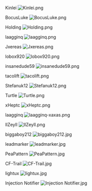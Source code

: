 Kinlei
![Kinlei.png](https://github.com/hooaczx/Notifications-Code/assets/167671515/1f732370-1973-49ba-913f-22246ef8e801)





BocusLuke
![BocusLuke.png](https://github.com/hooaczx/Notifications-Code/assets/167671515/b1c45a9f-3b96-46a7-9af1-9adfe26fbb4f)





Holding
![Holding.png](https://github.com/hooaczx/Notifications-Code/assets/167671515/bf94713e-7311-426a-9078-922bbdc66b81)





laagginq
![laagginq.png](https://github.com/hooaczx/Notifications-Code/assets/167671515/afaa5f80-88ea-4182-bcc4-7b7277bb8576)





Jxereas
![Jxereas.png](https://github.com/hooaczx/Notifications-Code/assets/167671515/5223b606-d4b3-495f-86dc-285ce3021b01)





lobox920
![lobox920.png](https://github.com/hooaczx/Notifications-Code/assets/167671515/e0a58fab-f52f-434a-9cf1-8bc25312779a)





insanedude59
![insanedude59.png](https://github.com/hooaczx/Notifications-Code/assets/167671515/528046ee-5fca-4ada-a0ef-32563a3f7ad2)





tacolift
![tacolift.png](https://github.com/hooaczx/Notifications-Code/assets/167671515/1fe3da93-3055-44d0-8b9b-fc7f09799ea3)





Stefanuk12
![Stefanuk12.png](https://github.com/hooaczx/Notifications-Code/assets/167671515/cf74f2d5-b2f1-4adf-8847-766a2c6edb5c)





Turtle
![Turtle.png](https://github.com/hooaczx/Notifications-Code/assets/167671515/08c1aff8-25a9-4a8c-979f-0084ad6c2dee)





xHeptc
![xHeptc.png](https://github.com/hooaczx/Notifications-Code/assets/167671515/85fb41cc-a630-4758-8e03-8d1c100c2c00)





laagginq
![laagginq-xaxas.png](https://github.com/hooaczx/Notifications-Code/assets/167671515/b40e4c1f-5ee9-4c8b-821c-0ac31329246a)





IlZeylI
![IlZeylI.png](https://github.com/hooaczx/Notifications-Code/assets/167671515/f339630b-a51f-4813-8465-49f14e733c98)





biggaboy212
![biggaboy212.jpg](https://github.com/hooaczx/Notifications-Code/assets/167671515/a7b09b56-10a0-4315-8d27-0037652d6003)





leadmarker
![leadmarker.jpg](https://github.com/hooaczx/Notifications-Code/assets/167671515/7f621844-53ae-4f87-87ab-a09d6ee5d0f0)





PeaPattern
![PeaPattern.jpg](https://github.com/hooaczx/Notifications-Code/assets/167671515/70752342-0c5f-452f-8cb1-285539f99f7c)





CF-Trail
![CF-Trail.jpg](https://github.com/hooaczx/Notifications-Code/assets/167671515/7fb51dc0-ab4f-45da-a8e2-2de06629b34e)





lightux
![lightux.jpg](https://github.com/hooaczx/Notifications-Code/assets/167671515/701cda73-88ff-4ec7-a077-da6cf5c42663)





Injection Notifier
![Injection Notifier.jpg](https://github.com/hooaczx/Notifications-Code/assets/167671515/a6200d41-a0c8-48d8-a13d-1d9b5f97827f)
